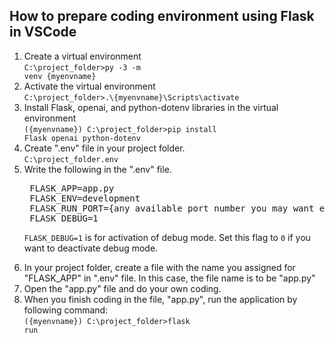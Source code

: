 ## How to prepare coding environment using Flask in VSCode
  1. Create a virtual environment<br>
     <code>C:\project_folder>py -3 -m venv {myenvname}</code>
  3. Activate the virtual environment<br>
     <code>C:\project_folder>.\\{myenvname}\Scripts\activate</code>
  4. Install Flask, openai, and python-dotenv libraries in the virtual environment<br>
     <code>({myenvname}) C:\project_folder>pip install Flask openai python-dotenv</code>
  5. Create ".env" file in your project folder.<br>
     <code>C:\project_folder\.env</code>
  6. Write the following in the ".env" file.<br>
      <pre>
      FLASK_APP=app.py
      FLASK_ENV=development
      FLASK_RUN_PORT={any available port number you may want e.g. 8000}
      FLASK_DEBUG=1</pre>
      <p><code>FLASK_DEBUG=1</code> is for activation of debug mode. Set this flag to <code>0</code> if you want to deactivate debug mode.</p>
  8. In your project folder, create a file with the name you assigned for "FLASK_APP" in ".env" file.
     In this case, the file name is to be "app.py"
  9. Open the "app.py" file and do your own coding.
  10. When you finish coding in the file, "app.py", run the application by following command:<br>
     <code>({myenvname}) C:\project_folder>flask run</code>
      

